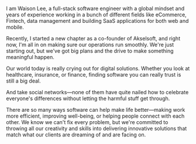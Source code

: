 I am Waison Lee, a full-stack software engineer with a global mindset and years of experience working in a bunch of different fields like eCommerce, Fintech, data management and building SaaS applications for both web and mobile.

Recently, I started a new chapter as a co-founder of Akselsoft, and right now, I'm all in on making sure our operations run smoothly. We're just starting out, but we've got big plans and the drive to make something meaningful happen.

Our world today is really crying out for digital solutions. Whether you look at healthcare, insurance, or finance, finding software you can really trust is still a big deal.

And take social networks—none of them have quite nailed how to celebrate everyone's differences without letting the harmful stuff get through.

There are so many ways software can help make life better—making work more efficient, improving well-being, or helping people connect with each other. We know we can't fix every problem, but we're committed to throwing all our creativity and skills into delivering innovative solutions that match what our clients are dreaming of and are facing on.